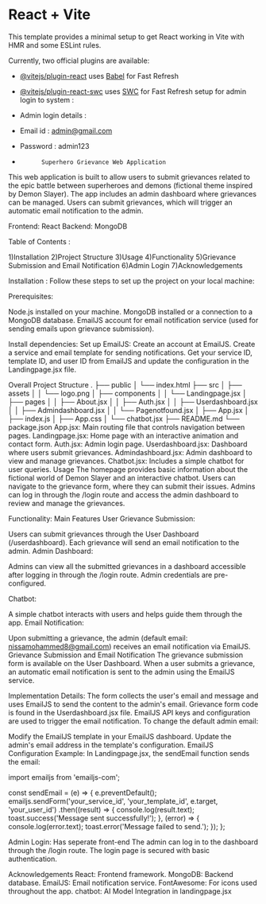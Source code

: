 # React + Vite

This template provides a minimal setup to get React working in Vite with HMR and some ESLint rules.

Currently, two official plugins are available:

- [@vitejs/plugin-react](https://github.com/vitejs/vite-plugin-react/blob/main/packages/plugin-react/README.md) uses [Babel](https://babeljs.io/) for Fast Refresh
- [@vitejs/plugin-react-swc](https://github.com/vitejs/vite-plugin-react-swc) uses [SWC](https://swc.rs/) for Fast Refresh
setup for admin login to system :
- Admin login details :
- Email id : admin@gmail.com
- Password : admin123

-           Superhero Grievance Web Application

This web application is built to allow users to submit grievances related to the epic battle between superheroes and demons (fictional theme inspired by Demon Slayer). The app includes an admin dashboard where grievances can be managed. Users can submit grievances, which will trigger an automatic email notification to the admin.

Frontend: React
Backend: MongoDB

Table of Contents :

1)Installation
2)Project Structure
3)Usage
4)Functionality
5)Grievance Submission and Email Notification
6)Admin Login
7)Acknowledgements



Installation :
Follow these steps to set up the project on your local machine:

Prerequisites:

Node.js installed on your machine. 
MongoDB installed or a connection to a MongoDB database.
EmailJS account for email notification service (used for sending emails upon grievance submission).

Install dependencies:
Set up EmailJS:
Create an account at EmailJS.
Create a service and email template for sending notifications.
Get your service ID, template ID, and user ID from EmailJS and update the configuration in the Landingpage.jsx file.

Overall Project Structure
.
├── public
│   └── index.html
├── src
│   ├── assets
│   │   └── logo.png
│   ├── components
│   │   └── Landingpage.jsx
│   ├── pages
│   │   ├── About.jsx
│   │   ├── Auth.jsx
│   │   ├── Userdashboard.jsx
│   │   ├── Admindashboard.jsx
│   │   └── Pagenotfound.jsx
│   ├── App.jsx
│   ├── index.js
│   ├── App.css
│   └── chatbot.jsx
├── README.md
└── package.json
App.jsx: Main routing file that controls navigation between pages.
Landingpage.jsx: Home page with an interactive animation and contact form.
Auth.jsx: Admin login page.
Userdashboard.jsx: Dashboard where users submit grievances.
Admindashboard.jsx: Admin dashboard to view and manage grievances.
Chatbot.jsx: Includes a simple chatbot for user queries.
Usage
The homepage provides basic information about the fictional world of Demon Slayer and an interactive chatbot.
Users can navigate to the grievance form, where they can submit their issues.
Admins can log in through the /login route and access the admin dashboard to review and manage the grievances.

Functionality:
Main Features
User Grievance Submission:

Users can submit grievances through the User Dashboard (/userdashboard).
Each grievance will send an email notification to the admin.
Admin Dashboard:

Admins can view all the submitted grievances in a dashboard accessible after logging in through the /login route.
Admin credentials are pre-configured.

Chatbot:

A simple chatbot interacts with users and helps guide them through the app.
Email Notification:

Upon submitting a grievance, the admin (default email: nissamohammed8@gmail.com) receives an email notification via EmailJS.
Grievance Submission and Email Notification
The grievance submission form is available on the User Dashboard. When a user submits a grievance, an automatic email notification is sent to the admin using the EmailJS service.

Implementation Details:
The form collects the user's email and message and uses EmailJS to send the content to the admin's email.
Grievance form code is found in the Userdashboard.jsx file.
EmailJS API keys and configuration are used to trigger the email notification.
To change the default admin email:

Modify the EmailJS template in your EmailJS dashboard.
Update the admin's email address in the template's configuration.
EmailJS Configuration Example:
In Landingpage.jsx, the sendEmail function sends the email:

import emailjs from 'emailjs-com';

const sendEmail = (e) => {
    e.preventDefault();
    emailjs.sendForm('your_service_id', 'your_template_id', e.target, 'your_user_id')
    .then((result) => {
        console.log(result.text);
        toast.success('Message sent successfully!');
    }, (error) => {
        console.log(error.text);
        toast.error('Message failed to send.');
    });
};

Admin Login: Has seperate front-end
The admin can log in to the dashboard through the /login route. The login page is secured with basic authentication.

Acknowledgements
React: Frontend framework.
MongoDB: Backend database.
EmailJS: Email notification service.
FontAwesome: For icons used throughout the app.
chatbot: AI Model Integration in landingpage.jsx

